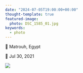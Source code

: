 ```yaml
---
date: "2024-07-05T19:00:00+00:00"
thought-template: true
featured-image:
  photo: DSC_1585_01.jpg
keywords:
  - photo
---
```


📌 Matrouh, Egypt

📅 Jul 30, 2021

![](DSC_1585_01.jpg "")
